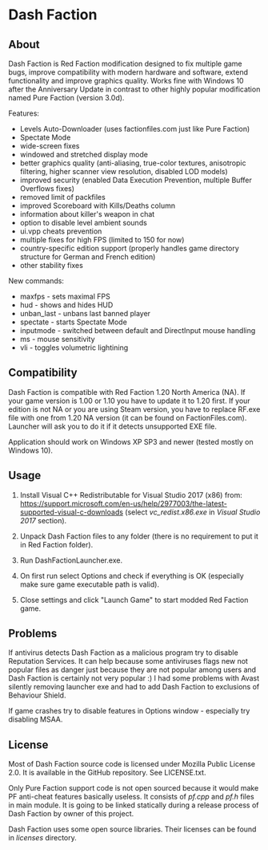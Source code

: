 Dash Faction
============

About
-----
Dash Faction is Red Faction modification designed to fix multiple game bugs, improve compatibility with modern
hardware and software, extend functionality and improve graphics quality.
Works fine with Windows 10 after the Anniversary Update in contrast to other highly popular modification
named Pure Faction (version 3.0d).

Features:
- Levels Auto-Downloader (uses factionfiles.com just like Pure Faction)
- Spectate Mode
- wide-screen fixes
- windowed and stretched display mode
- better graphics quality (anti-aliasing, true-color textures, anisotropic filtering, higher scanner view resolution, disabled LOD models)
- improved security (enabled Data Execution Prevention, multiple Buffer Overflows fixes)
- removed limit of packfiles
- improved Scoreboard with Kills/Deaths column
- information about killer's weapon in chat
- option to disable level ambient sounds
- ui.vpp cheats prevention
- multiple fixes for high FPS (limited to 150 for now)
- country-specific edition support (properly handles game directory structure for German and French edition)
- other stability fixes

New commands:
- maxfps <limit> - sets maximal FPS
- hud - shows and hides HUD
- unban_last - unbans last banned player
- spectate <player> - starts Spectate Mode
- inputmode - switched between default and DirectInput mouse handling
- ms <value> - mouse sensitivity
- vli - toggles volumetric lightining

Compatibility
-------------
Dash Faction is compatible with Red Faction 1.20 North America (NA).
If your game version is 1.00 or 1.10 you have to update it to 1.20 first.
If your edition is not NA or you are using Steam version, you have to replace RF.exe file with one from
1.20 NA version (it can be found on FactionFiles.com). Launcher will ask you to do it if it detects
unsupported EXE file.

Application should work on Windows XP SP3 and newer (tested mostly on Windows 10).

Usage
-----
1. Install Visual C++ Redistributable for Visual Studio 2017 (x86) from:
https://support.microsoft.com/en-us/help/2977003/the-latest-supported-visual-c-downloads (select *vc_redist.x86.exe* in *Visual Studio 2017* section).

2. Unpack Dash Faction files to any folder (there is no requirement to put it in Red Faction folder).

3. Run DashFactionLauncher.exe.

4. On first run select Options and check if everything is OK (especially make sure game executable path is valid).

5. Close settings and click "Launch Game" to start modded Red Faction game.

Problems
--------
If antivirus detects Dash Faction as a malicious program try to disable Reputation Services. It can help
because some antiviruses flags new not popular files as danger just because they are not popular among users
and Dash Faction is certainly not very popular :)
I had some problems with Avast silently removing launcher exe and had to add Dash Faction to exclusions of
Behaviour Shield.

If game crashes try to disable features in Options window - especially try disabling MSAA.

License
-------
Most of Dash Faction source code is licensed under Mozilla Public License 2.0. It is available in the GitHub repository. See LICENSE.txt.

Only Pure Faction support code is not open sourced because it would make PF anti-cheat features basically useless.
It consists of *pf.cpp* and *pf.h* files in main module. It is going to be linked statically during a release process of Dash Faction by owner of this project.

Dash Faction uses some open source libraries. Their licenses can be found in *licenses* directory.
